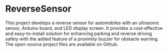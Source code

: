 # ReverseSensor
This project develops a reverse sensor for automobiles with an ultrasonic sensor, Arduino board, and LED display screen. It provides a cost-effective and easy-to-install solution for enhancing parking and reverse driving safety with the added feature of a proximity buzzer for obstacle warning. The open-source project files are available on Github.
